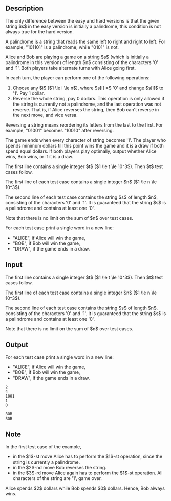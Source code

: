 ## Description

<div><p><span class="tex-font-style-bf">The only difference between the easy and hard versions is that the given string $s$ in the easy version is initially a palindrome, this condition is not always true for the hard version.</span></p><p>A palindrome is a string that reads the same left to right and right to left. For example, "<span class="tex-font-style-tt">101101</span>" is a palindrome, while "<span class="tex-font-style-tt">0101</span>" is not.</p><p>Alice and Bob are playing a game on a string $s$ <span class="tex-font-style-bf">(which is initially a palindrome in this version)</span> of length $n$ consisting of the characters '<span class="tex-font-style-tt">0</span>' and '<span class="tex-font-style-tt">1</span>'. Both players take alternate turns with Alice going first.</p><p>In each turn, the player can perform one of the following operations: </p><ol> <li> Choose any $i$ ($1 \le i \le n$), where $s[i] =$ '<span class="tex-font-style-tt">0</span>' and change $s[i]$ to '<span class="tex-font-style-tt">1</span>'. Pay 1 dollar. </li><li> Reverse the whole string, pay 0 dollars. This operation is only allowed if the string is currently <span class="tex-font-style-bf">not</span> a palindrome, and the last operation was not reverse. That is, if Alice reverses the string, then Bob can't reverse in the next move, and vice versa. </li></ol><p>Reversing a string means reordering its letters from the last to the first. For example, "<span class="tex-font-style-tt">01001</span>" becomes "<span class="tex-font-style-tt">10010</span>" after reversing.</p><p>The game ends when every character of string becomes '<span class="tex-font-style-tt">1</span>'. The player who spends minimum dollars till this point wins the game and it is a draw if both spend equal dollars. If both players play optimally, output whether Alice wins, Bob wins, or if it is a draw.</p></div><div class="input-specification"><p>The first line contains a single integer $t$ ($1 \le t \le 10^3$). Then $t$ test cases follow.</p><p>The first line of each test case contains a single integer $n$ ($1 \le n \le 10^3$).</p><p>The second line of each test case contains the string $s$ of length $n$, consisting of the characters '<span class="tex-font-style-tt">0</span>' and '<span class="tex-font-style-tt">1</span>'. It is guaranteed that the string $s$ is a palindrome and contains at least one '<span class="tex-font-style-tt">0</span>'. </p><p>Note that there is no limit on the sum of $n$ over test cases.</p></div><div class="output-specification"><p>For each test case print a single word in a new line: </p><ul> <li> "<span class="tex-font-style-tt">ALICE</span>", if Alice will win the game, </li><li> "<span class="tex-font-style-tt">BOB</span>", if Bob will win the game, </li><li> "<span class="tex-font-style-tt">DRAW</span>", if the game ends in a draw. </li></ul></div>

## Input

<p>The first line contains a single integer $t$ ($1 \le t \le 10^3$). Then $t$ test cases follow.</p><p>The first line of each test case contains a single integer $n$ ($1 \le n \le 10^3$).</p><p>The second line of each test case contains the string $s$ of length $n$, consisting of the characters '<span class="tex-font-style-tt">0</span>' and '<span class="tex-font-style-tt">1</span>'. It is guaranteed that the string $s$ is a palindrome and contains at least one '<span class="tex-font-style-tt">0</span>'. </p><p>Note that there is no limit on the sum of $n$ over test cases.</p>

## Output

<p>For each test case print a single word in a new line: </p><ul> <li> "<span class="tex-font-style-tt">ALICE</span>", if Alice will win the game, </li><li> "<span class="tex-font-style-tt">BOB</span>", if Bob will win the game, </li><li> "<span class="tex-font-style-tt">DRAW</span>", if the game ends in a draw. </li></ul>





```input1
2
4
1001
1
0
```




```output1
BOB
BOB
```



## Note

<p>In the first test case of the example, </p><ul> <li> in the $1$-st move Alice has to perform the $1$-st operation, since the string is currently a palindrome. </li><li> in the $2$-nd move Bob reverses the string. </li><li> in the $3$-rd move Alice again has to perform the $1$-st operation. All characters of the string are '<span class="tex-font-style-tt">1</span>', game over. </li></ul> Alice spends $2$ dollars while Bob spends $0$ dollars. Hence, Bob always wins.

